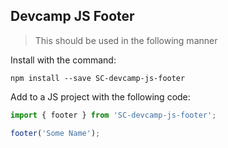 ## Devcamp JS Footer

> This should be used in the following manner

Install with the command:

```
npm install --save SC-devcamp-js-footer
```

Add to a JS project with the following code:

```javascript
import { footer } from 'SC-devcamp-js-footer';

footer('Some Name');

```